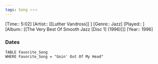 ```yaml
---
tags: Song ⭐⭐⭐ 
---
```

[Time:: 5:02]
[Artist:: [[Luther Vandross]] ]
[Genre:: Jazz]
[Played:: ]
[Album:: [[The Very Best Of Smooth Jazz [Disc 1] (1996)]]]
[Year:: 1996]
### Dates
````dataview
TABLE Favorite_Song
WHERE Favorite_Song = "Goin' Out Of My Head"
````